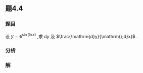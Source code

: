 ## 题4.4
### 题目
设 $y = {\mathrm{e}}^{\sin ( {\ln x}) }$ ,求 $\mathrm{d}y$ 及 $\frac{\mathrm{d}y}{\mathrm{\;d}x}$ .
### 分析

### 解